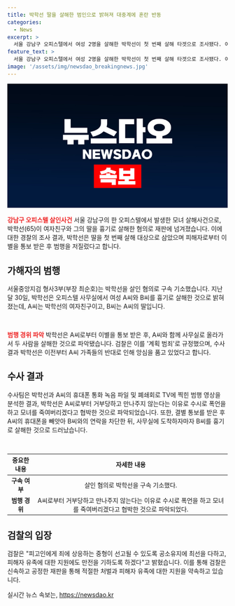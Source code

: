 ```yaml
---
title: 박학선 딸을 살해한 범인으로 밝혀져 대중계에 혼란 반동
categories:
  - News
excerpt: >
  서울 강남구 오피스텔에서 여성 2명을 살해한 박학선이 첫 번째 살해 타겟으로 조사됐다. 여자친구와 이별 후 딸과의 통보를 받은 박씨는 모녀를 흉기로 살해한 것으로 드러났다. 범행 직전 폭언과 휴대폰 차단 등 계획 범죄 의심이 강하며, 경찰은 휴대폰 통화 녹음과 CCTV 영상을 토대로 수사 중이다. 유족에 대한 지원과 공소유지를 통해 중형을 요구할 예정이다. (150자)
feature_text: >
  서울 강남구 오피스텔에서 여성 2명을 살해한 박학선이 첫 번째 살해 타겟으로 조사됐다. 여자친구와 이별 후 딸과의 통보를 받은 박씨는 모녀를 흉기로 살해한 것으로 드러났다. 범행 직전 폭언과 휴대폰 차단 등 계획 범죄 의심이 강하며, 경찰은 휴대폰 통화 녹음과 CCTV 영상을 토대로 수사 중이다. 유족에 대한 지원과 공소유지를 통해 중형을 요구할 예정이다. (150자)
image: '/assets/img/newsdao_breakingnews.jpg'
---
```


<p><img src="/assets/img/newsdao_breakingnews.jpg" alt="implanttips 속보" /></p>

<p><b><span style="color: #ee2323;">강남구 오피스텔 살인사건</span></b>
서울 강남구의 한 오피스텔에서 발생한 모녀 살해사건으로, 박학선(65)이 여자친구와 그의 딸을 흉기로 살해한 혐의로 재판에 넘겨졌습니다. 이에 대한 경찰의 조사 결과, 박학선은 딸을 첫 번째 살해 대상으로 삼았으며 피해자로부터 이별을 통보 받은 후 범행을 저질렀다고 합니다.</p>

<h2 data-ke-size="size26">가해자의 범행</h2>

<p>서울중앙지검 형사3부(부장 최순호)는 박학선을 살인 혐의로 구속 기소했습니다. 지난달 30일, 박학선은 오피스텔 사무실에서 여성 A씨와 B씨를 흉기로 살해한 것으로 밝혀졌는데, A씨는 박학선의 여자친구이고, B씨는 A씨의 딸입니다.</p>

<p data-ke-size="size16">&nbsp;</p>

<p><b><span style="color: #ee2323;">범행 경위 파악</span></b>
박학선은 A씨로부터 이별을 통보 받은 후, A씨와 함께 사무실로 올라가서 두 사람을 살해한 것으로 파악됐습니다. 검찰은 이를 '계획 범죄'로 규정했으며, 수사 결과 박학선은 이전부터 A씨 가족들의 반대로 인해 앙심을 품고 있었다고 합니다.</p>

<h2 data-ke-size="size26">수사 결과</h2>

<p>수사팀은 박학선과 A씨의 휴대폰 통화 녹음 파일 및 폐쇄회로 TV에 찍힌 범행 영상을 분석한 결과, 박학선은 A씨로부터 거부당하고 만나주지 않는다는 이유로 수시로 폭언을 하고 모녀를 죽여버리겠다고 협박한 것으로 파악되었습니다. 또한, 결별 통보를 받은 후 A씨의 휴대폰을 빼앗아 B씨와의 연락을 차단한 뒤, 사무실에 도착하자마자 B씨를 흉기로 살해한 것으로 드러났습니다.</p>

<p data-ke-size="size16">&nbsp;</p>

<table>
<thead>
<tr>
<th style="text-align: center;">중요한 내용</th>
<th style="text-align: center;">자세한 내용</th>
</tr>
</thead>
<tbody>
<tr>
<td style="text-align: center; height: 17px;"><b>구속 여부</b></td>
<td style="text-align: center;">살인 혐의로 박학선을 구속 기소했다.</td>
</tr>
<tr>
<td style="text-align: center;"><b>범행 경위</b></td>
<td style="text-align: center;">A씨로부터 거부당하고 만나주지 않는다는 이유로 수시로 폭언을 하고 모녀를 죽여버리겠다고 협박한 것으로 파악되었다.</td>
</tr>
</tbody>
</table>

<h2 data-ke-size="size26">검찰의 입장</h2>

<p>검찰은 "피고인에게 죄에 상응하는 중형이 선고될 수 있도록 공소유지에 최선을 다하고, 피해자 유족에 대한 지원에도 만전을 기하도록 하겠다"고 밝혔습니다. 이를 통해 검찰은 신속하고 공정한 재판을 통해 적절한 처벌과 피해자 유족에 대한 지원을 약속하고 있습니다.</p>
실시간 뉴스 속보는, <a href="https://newsdao.kr" rel="dofollow">https://newsdao.kr</a>


